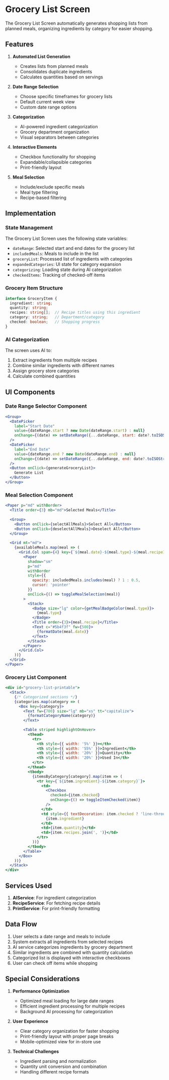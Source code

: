 # Grocery List Screen

The Grocery List Screen automatically generates shopping lists from planned meals, organizing ingredients by category for easier shopping.

## Features

1. **Automated List Generation**
   - Creates lists from planned meals
   - Consolidates duplicate ingredients
   - Calculates quantities based on servings

2. **Date Range Selection**
   - Choose specific timeframes for grocery lists
   - Default current week view
   - Custom date range options

3. **Categorization**
   - AI-powered ingredient categorization
   - Grocery department organization
   - Visual separators between categories

4. **Interactive Elements**
   - Checkbox functionality for shopping
   - Expandable/collapsible categories
   - Print-friendly layout

5. **Meal Selection**
   - Include/exclude specific meals
   - Meal type filtering
   - Recipe-based filtering

## Implementation

### State Management

The Grocery List Screen uses the following state variables:

- `dateRange`: Selected start and end dates for the grocery list
- `includedMeals`: Meals to include in the list
- `groceryList`: Processed list of ingredients with categories
- `expandedCategories`: UI state for category expansion
- `categorizing`: Loading state during AI categorization
- `checkedItems`: Tracking of checked-off items

### Grocery Item Structure

```typescript
interface GroceryItem {
  ingredient: string;
  quantity: string;
  recipes: string[];  // Recipe titles using this ingredient
  category: string;   // Department/category
  checked: boolean;   // Shopping progress
}
```

### AI Categorization

The screen uses AI to:
1. Extract ingredients from multiple recipes
2. Combine similar ingredients with different names
3. Assign grocery store categories
4. Calculate combined quantities

## UI Components

### Date Range Selector Component
```jsx
<Group>
  <DatePicker
    label="Start Date"
    value={dateRange.start ? new Date(dateRange.start) : null}
    onChange={(date) => setDateRange({...dateRange, start: date?.toISOString().split('T')[0] || null})}
  />
  <DatePicker
    label="End Date"
    value={dateRange.end ? new Date(dateRange.end) : null}
    onChange={(date) => setDateRange({...dateRange, end: date?.toISOString().split('T')[0] || null})}
  />
  <Button onClick={generateGroceryList}>
    Generate List
  </Button>
</Group>
```

### Meal Selection Component
```jsx
<Paper p="md" withBorder>
  <Title order={3} mb="md">Selected Meals</Title>
  
  <Group>
    <Button onClick={selectAllMeals}>Select All</Button>
    <Button onClick={deselectAllMeals}>Deselect All</Button>
  </Group>
  
  <Grid mt="md">
    {availableMeals.map(meal => (
      <Grid.Col span={4} key={`${meal.date}-${meal.type}-${meal.recipeId}`}>
        <Paper
          shadow="sm"
          p="md"
          withBorder
          style={{ 
            opacity: includedMeals.includes(meal) ? 1 : 0.5,
            cursor: 'pointer'
          }}
          onClick={() => toggleMealSelection(meal)}
        >
          <Stack>
            <Badge size="lg" color={getMealBadgeColor(meal.type)}>
              {meal.type}
            </Badge>
            <Title order={3}>{meal.recipe}</Title>
            <Text c="#5b4f3f" fw={500}>
              {formatDate(meal.date)}
            </Text>
          </Stack>
        </Paper>
      </Grid.Col>
    ))}
  </Grid>
</Paper>
```

### Grocery List Component
```jsx
<div id="grocery-list-printable">
  <Stack>
    {/* Categorized sections */}
    {categories.map(category => (
      <Box key={category}>
        <Text fw={700} size="lg" mb="xs" tt="capitalize">
          {formatCategoryName(category)}
        </Text>
        
        <Table striped highlightOnHover>
          <thead>
            <tr>
              <th style={{ width: '5%' }}></th>
              <th style={{ width: '55%' }}>Ingredient</th>
              <th style={{ width: '20%' }}>Quantity</th>
              <th style={{ width: '20%' }}>Used In</th>
            </tr>
          </thead>
          <tbody>
            {itemsByCategory[category].map(item => (
              <tr key={`${item.ingredient}-${item.category}`}>
                <td>
                  <Checkbox
                    checked={item.checked}
                    onChange={() => toggleItemChecked(item)}
                  />
                </td>
                <td style={{ textDecoration: item.checked ? 'line-through' : 'none' }}>
                  {item.ingredient}
                </td>
                <td>{item.quantity}</td>
                <td>{item.recipes.join(', ')}</td>
              </tr>
            ))}
          </tbody>
        </Table>
      </Box>
    ))}
  </Stack>
</div>
```

## Services Used

1. **AIService**: For ingredient categorization
2. **RecipeService**: For fetching recipe details
3. **PrintService**: For print-friendly formatting

## Data Flow

1. User selects a date range and meals to include
2. System extracts all ingredients from selected recipes
3. AI service categorizes ingredients by grocery department
4. Similar ingredients are combined with quantity calculation
5. Categorized list is displayed with interactive checkboxes
6. User can check off items while shopping

## Special Considerations

1. **Performance Optimization**
   - Optimized meal loading for large date ranges
   - Efficient ingredient processing for multiple recipes
   - Background AI processing for categorization

2. **User Experience**
   - Clear category organization for faster shopping
   - Print-friendly layout with proper page breaks
   - Mobile-optimized view for in-store use

3. **Technical Challenges**
   - Ingredient parsing and normalization
   - Quantity unit conversion and combination
   - Handling different recipe formats